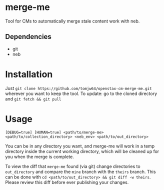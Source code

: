 # merge-me

Tool for CMs to automatically merge stale content work with neb.

## Dependencies
- git
- neb

# Installation
Just `git clone https://github.com/tomjw64/openstax-cm-merge-me.git` wherever you want to keep the tool.
To update: go to the cloned directory and `git fetch && git pull`

# Usage
`[DEBUG=true] [HUMAN=true] <path/to/merge-me> <path/to/collection_directory> <neb_env> <path/to/out_directory>`

You can be in any directory you want, and merge-me will work in a temp directory inside the current working directory, which will be cleaned up for you when the merge is complete.

To view the diff that `merge-me` found (via git) change directories to `out_directory` and compare the `mine` branch with the `theirs` branch. This can be done with `cd <path/to/out_directory> && git diff -w theirs`. Please review this diff before ever publishing your changes.
